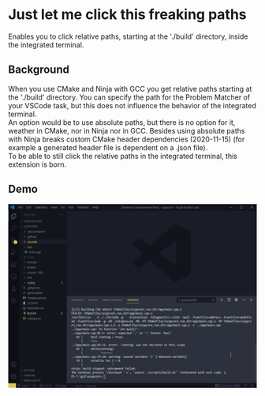 # Just let me click this freaking paths
Enables you to click relative paths, starting at the './build' directory, inside the integrated terminal.

## Background
When you use CMake and Ninja with GCC you get relative paths starting at the './build' directory. You can specify the path for the Problem Matcher of your VSCode task, but this does not influence the behavior of the integrated terminal.   
An option would be to use absolute paths, but there is no option for it, weather in CMake, nor in Ninja nor in GCC. Besides using absolute paths with Ninja breaks custom CMake header dependencies (2020-11-15) (for example a generated header file is dependent on a .json file).   
To be able to still click the relative paths in the integrated terminal, this extension is born.

## Demo
![Demo](https://raw.githubusercontent.com/GrandChris/TerminalRelativePath/main/media/ucppcoro-1605453080747.gif)

